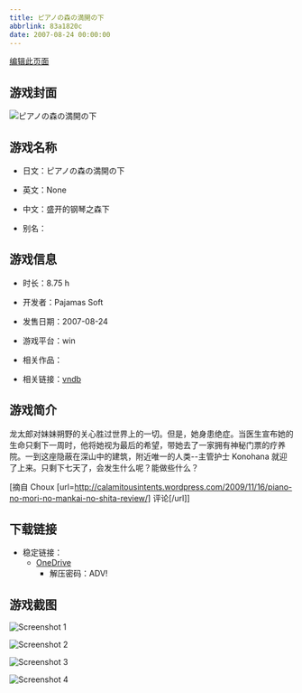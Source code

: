 ```yaml
---
title: ピアノの森の満開の下
abbrlink: 83a1820c
date: 2007-08-24 00:00:00
---
```

[编辑此页面](https://github.com/ACG-3/ADV3-source/blob/main/source/_posts/games/%E3%83%94%E3%82%A2%E3%83%8E%E3%81%AE%E6%A3%AE%E3%81%AE%E6%BA%80%E9%96%8B%E3%81%AE%E4%B8%8B.md)

## 游戏封面

![ピアノの森の満開の下](https://pan.timero.xyz/d/onedrive/img_lib_001/%E3%83%94%E3%82%A2%E3%83%8E%E3%81%AE%E6%A3%AE%E3%81%AE%E6%BA%80%E9%96%8B%E3%81%AE%E4%B8%8B_cover.avif)


## 游戏名称

- 日文：ピアノの森の満開の下
- 英文：None
- 中文：盛开的钢琴之森下

- 别名：


## 游戏信息

- 时长：8.75 h
- 开发者：Pajamas Soft
- 发售日期：2007-08-24
- 游戏平台：win
- 相关作品：

- 相关链接：[vndb](https://vndb.org/v657)


## 游戏简介

龙太郎对妹妹朔野的关心胜过世界上的一切。但是，她身患绝症。当医生宣布她的生命只剩下一周时，他将她视为最后的希望，带她去了一家拥有神秘门票的疗养院。一到这座隐蔽在深山中的建筑，附近唯一的人类--主管护士 Konohana 就迎了上来。只剩下七天了，会发生什么呢？能做些什么？

[摘自 Choux [url=http://calamitousintents.wordpress.com/2009/11/16/piano-no-mori-no-mankai-no-shita-review/] 评论[/url]]


## 下载链接

- 稳定链接：
    - [OneDrive](https://pan.timero.xyz/onedrive/adv_lib_001/%E3%83%94%E3%82%A2%E3%83%8E%E3%81%AE%E6%A3%AE%E3%81%AE%E6%BA%80%E9%96%8B%E3%81%AE%E4%B8%8B)
        - 解压密码：ADV!



## 游戏截图


![Screenshot 1](https://pan.timero.xyz/d/onedrive/img_lib_001/%E3%83%94%E3%82%A2%E3%83%8E%E3%81%AE%E6%A3%AE%E3%81%AE%E6%BA%80%E9%96%8B%E3%81%AE%E4%B8%8B_Screenshot_1.avif)

![Screenshot 2](https://pan.timero.xyz/d/onedrive/img_lib_001/%E3%83%94%E3%82%A2%E3%83%8E%E3%81%AE%E6%A3%AE%E3%81%AE%E6%BA%80%E9%96%8B%E3%81%AE%E4%B8%8B_Screenshot_2.avif)

![Screenshot 3](https://pan.timero.xyz/d/onedrive/img_lib_001/%E3%83%94%E3%82%A2%E3%83%8E%E3%81%AE%E6%A3%AE%E3%81%AE%E6%BA%80%E9%96%8B%E3%81%AE%E4%B8%8B_Screenshot_3.avif)

![Screenshot 4](https://pan.timero.xyz/d/onedrive/img_lib_001/%E3%83%94%E3%82%A2%E3%83%8E%E3%81%AE%E6%A3%AE%E3%81%AE%E6%BA%80%E9%96%8B%E3%81%AE%E4%B8%8B_Screenshot_4.avif)

